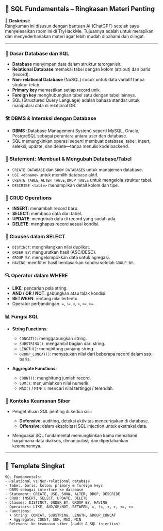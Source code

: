 ## 🧠 SQL Fundamentals – Ringkasan Materi Penting

📝 **Deskripsi:**  
Rangkuman ini disusun dengan bantuan AI (ChatGPT) setelah saya menyelesaikan room ini di TryHackMe. Tujuannya adalah untuk merapikan dan menyederhanakan materi agar lebih mudah dipahami dan diingat.

---

### 📘 Dasar Database dan SQL

* **Database** menyimpan data dalam struktur terorganisir.
* **Relational Database** memakai tabel dengan kolom (atribut) dan baris (record).
* **Non-relational Database** (NoSQL) cocok untuk data variatif tanpa struktur tetap.
* **Primary key** memastikan setiap record unik.
* **Foreign key** menghubungkan tabel satu dengan tabel lainnya.
* SQL (Structured Query Language) adalah bahasa standar untuk manipulasi data di relational DB.

### 🛠️ DBMS & Interaksi dengan Database

* **DBMS** (Database Management System) seperti MySQL, Oracle, PostgreSQL sebagai perantara antara user dan database.
* SQL memungkinkan operasi seperti membuat database, tabel, insert, seleksi, update, dan delete—tanpa menulis kode backend.

### 📁 Statement: Membuat & Mengubah Database/Tabel

* `CREATE DATABASE` dan `SHOW DATABASES` untuk manajemen database.
* `USE <dbname>` untuk memilih database aktif.
* `CREATE TABLE`, `ALTER TABLE`, `DROP TABLE` untuk mengelola struktur tabel.
* `DESCRIBE <table>` menampilkan detail kolom dan tipe.

### 🔄 CRUD Operations

* **INSERT**: menambah record baru.
* **SELECT**: membaca data dari tabel.
* **UPDATE**: mengubah data di record yang sudah ada.
* **DELETE**: menghapus record sesuai kondisi.

### 🧩 Clauses dalam SELECT

* `DISTINCT`: menghilangkan nilai duplikat.
* `ORDER BY`: mengurutkan hasil (ASC/DESC).
* `GROUP BY`: mengelompokkan data untuk agregasi.
* `HAVING`: memfilter hasil berdasarkan kondisi setelah `GROUP BY`.

### 🔍 Operator dalam WHERE

* **LIKE**: pencarian pola string.
* **AND / OR / NOT**: gabungkan atau tolak kondisi.
* **BETWEEN**: rentang nilai tertentu.
* Operator perbandingan: `=`, `!=`, `<`, `>`, `<=`, `>=`.

### 📊 Fungsi SQL

* **String Functions**:

  * `CONCAT()`: menggabungkan string.
  * `SUBSTRING()`: mengambil bagian dari string.
  * `LENGTH()`: menghitung panjang string.
  * `GROUP_CONCAT()`: menyatukan nilai dari beberapa record dalam satu baris.
* **Aggregate Functions**:

  * `COUNT()`: menghitung jumlah record.
  * `SUM()`: menjumlahkan nilai numerik.
  * `MAX()` / `MIN()`: mencari nilai tertinggi / terendah.

### 🎯 Konteks Keamanan Siber

* Pengetahuan SQL penting di kedua sisi:

  * **Defensive**: auditing, deteksi aktivitas mencurigakan di database.
  * **Offensive**: dalam eksploitasi SQL injection untuk ekstraksi data.
* Menguasai SQL fundamental memungkinkan kamu memahami bagaimana data diakses, dimanipulasi, dan dipertahankan keamanannya.

---

## 📝 Template Singkat

```
SQL Fundamentals:
- Relational vs Non-relational database
- Tabel, baris, kolom; primary & foreign keys
- DBMS sebagai interface ke database
- Statement: CREATE, USE, SHOW, ALTER, DROP, DESCRIBE
- CRUD: INSERT, SELECT, UPDATE, DELETE
- Clauses: DISTINCT, ORDER BY, GROUP BY, HAVING
- Operators: LIKE, AND/OR/NOT, BETWEEN, =, !=, <, >, <=, >=
- Functions:
  • String: CONCAT, SUBSTRING, LENGTH, GROUP_CONCAT
  • Aggregate: COUNT, SUM, MAX, MIN
- Relevansi ke keamanan siber (audit & SQL injection)
```
